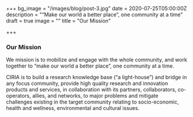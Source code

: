 +++
bg_image = "/images/blog/post-3.jpg"
date = 2020-07-25T05:00:00Z
description = "“Make our world a better place”, one community at a time"
draft = true
image = ""
title = "Our Mission"

+++
### Our Mission

We mission is to mobilize and engage with the whole community, and work together to “make our world a better place”, one community at a time.

CIRIA is to build a research knowledge base (“a light-house”) and bridge in any focus community, provide high quality research and innovation products and services, in collaboration with its partners, collaborators, co-operators, allies, and networks, to major problems and mitigate challenges existing in the target community relating to socio-economic, health and wellness, environmental and cultural issues.